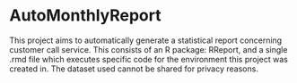 # AutoMonthlyReport
This project aims to automatically generate a statistical report concerning customer call service. This consists of an R package: RReport, and a single .rmd file which executes specific code for the environment this project was created in.
The dataset used cannot be shared for privacy reasons.
